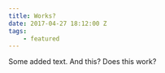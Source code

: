 ```yaml
---
title: Works?
date: 2017-04-27 18:12:00 Z
tags:
    - featured
---
```


Some added text. And this? Does this work?